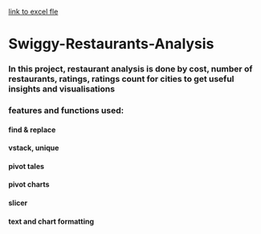 [link to excel fle](https://docs.google.com/spreadsheets/d/1-5Cyqecw4aQsroU1UnAdH4guqdnXF4QN/edit?usp=sharing&ouid=109758291000514394717&rtpof=true&sd=true)
# Swiggy-Restaurants-Analysis 
### In this project, restaurant analysis is done by cost, number of restaurants, ratings, ratings count for cities to get useful insights and visualisations
### features and functions used:
####  find & replace
####  vstack, unique
####  pivot tales
####  pivot charts 
####  slicer 
####  text and chart formatting

